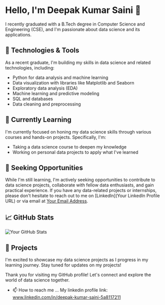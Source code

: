 # Hello, I'm Deepak Kumar Saini 👋

I recently graduated with a B.Tech degree in Computer Science and Engineering (CSE), and I'm passionate about data science and its applications.

## 🔧 Technologies & Tools

As a recent graduate, I'm building my skills in data science and related technologies, including:

- Python for data analysis and machine learning
- Data visualization with libraries like Matplotlib and Seaborn
- Exploratory data analysis (EDA)
- Machine learning and predictive modeling
- SQL and databases
- Data cleaning and preprocessing

## 🌱 Currently Learning

I'm currently focused on honing my data science skills through various courses and hands-on projects. Specifically, I'm:

- Taking a data science course to deepen my knowledge
- Working on personal data projects to apply what I've learned

## 💼 Seeking Opportunities

While I'm still learning, I'm actively seeking opportunities to contribute to data science projects, collaborate with fellow data enthusiasts, and gain practical experience. If you have any data-related projects or internships, please don't hesitate to reach out to me on [LinkedIn](Your LinkedIn Profile URL) or via email at [Your Email Address](mailto:youremail@example.com).

## 📈 GitHub Stats

![Your GitHub Stats](https://github-readme-stats.vercel.app/api?username=YourGitHubUsername&show_icons=true&theme=radical)

## 🚀 Projects

I'm excited to showcase my data science projects as I progress in my learning journey. Stay tuned for updates on my projects!

Thank you for visiting my GitHub profile! Let's connect and explore the world of data science together.

- 📫 How to reach me ...
My linkedin profile link: www.linkedin.com/in/deepak-kumar-saini-5a8117211


<!---
erdeepakkumarsaini/erdeepakkumarsaini is a ✨ special ✨ repository because its `README.md` (this file) appears on your GitHub profile.
You can click the Preview link to take a look at your changes.
--->
